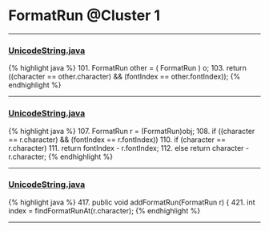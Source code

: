 # FormatRun @Cluster 1

***

### [UnicodeString.java](https://searchcode.com/codesearch/view/15642397/)
{% highlight java %}
101. FormatRun other = ( FormatRun ) o;
103. return ((character == other.character) && (fontIndex == other.fontIndex));
{% endhighlight %}

***

### [UnicodeString.java](https://searchcode.com/codesearch/view/15642397/)
{% highlight java %}
107. FormatRun r = (FormatRun)obj;
108. if ((character == r.character) && (fontIndex == r.fontIndex))
110. if (character == r.character)
111.   return fontIndex - r.fontIndex;
112. else return character - r.character;
{% endhighlight %}

***

### [UnicodeString.java](https://searchcode.com/codesearch/view/15642397/)
{% highlight java %}
417. public void addFormatRun(FormatRun r) {
421.   int index = findFormatRunAt(r.character);
{% endhighlight %}

***

